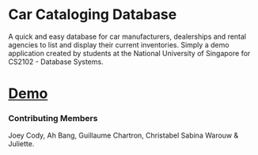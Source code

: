 Car Cataloging Database
=======================
A quick and easy database for car manufacturers, dealerships and rental agencies to list and display their current inventories. Simply a demo application created by students at the National University of Singapore for CS2102 - Database Systems.

# [Demo](http://cars.joeycody.com) 




### Contributing Members
Joey Cody, Ah Bang, Guillaume Chartron, Christabel Sabina Warouw & Juliette.